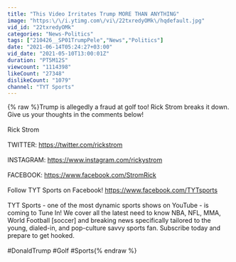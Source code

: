 ```yaml
---
title: "This Video Irritates Trump MORE THAN ANYTHING"
image: "https:\/\/i.ytimg.com\/vi\/22txredyOMk\/hqdefault.jpg"
vid_id: "22txredyOMk"
categories: "News-Politics"
tags: ["210426__SP01TrumpPele","News","Politics"]
date: "2021-06-14T05:24:27+03:00"
vid_date: "2021-05-10T13:00:01Z"
duration: "PT5M12S"
viewcount: "1114398"
likeCount: "27348"
dislikeCount: "1079"
channel: "TYT Sports"
---
```

{% raw %}Trump is allegedly a fraud at golf too! Rick Strom breaks it down. Give us your thoughts in the comments below!<br /><br />Rick Strom<br /><br />TWITTER: <a rel="nofollow" target="blank" href="https://twitter.com/rickstrom">https://twitter.com/rickstrom</a><br /><br />INSTAGRAM: <a rel="nofollow" target="blank" href="https://www.instagram.com/rickystrom">https://www.instagram.com/rickystrom</a><br /><br />FACEBOOK: <a rel="nofollow" target="blank" href="https://www.facebook.com/StromRick">https://www.facebook.com/StromRick</a><br /><br />Follow TYT Sports on Facebook! <a rel="nofollow" target="blank" href="https://www.facebook.com/TYTsports">https://www.facebook.com/TYTsports</a><br /><br />TYT Sports - one of the most dynamic sports shows on YouTube - is coming to Tune In! We cover all the latest need to know NBA, NFL, MMA, World Football [soccer] and breaking news specifically tailored to the young, dialed-in, and pop-culture savvy sports fan. Subscribe today and prepare to get hooked.<br /><br />#DonaldTrump #Golf #Sports{% endraw %}
